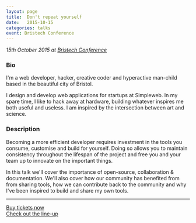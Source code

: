 ```yaml
---
layout: page
title:  Don't repeat yourself
date:   2015-10-15
categories: talks
event: Bristech Conference
---
```


<i>15th October 2015 at <a href="http://2015.briste.ch/">Bristech Conference</a></i>

<h3>Bio</h3>

<p>I'm a web developer, hacker, creative coder and hyperactive man-child based in the beautiful city of Bristol.</p>

<p>I design and develop web applications for startups at Simpleweb. In my spare time, I like to hack away at hardware, building whatever inspires me both useful and useless. I am inspired by the intersection between art and science.</p>


<h3>Description</h3>

<p>Becoming a more efficient developer requires investment in the tools you consume, customise and build for yourself. Doing so allows you to maintain consistency throughout the lifespan of the project and free you and your team up to innovate on the important things.</p>

<p>In this talk we'll cover the importance of open-source, collaboration & documentation. We'll also cover how our community has benefited from from sharing tools, how we can contribute back to the community and why I've been inspired to build and share my own tools.</p>

<hr>

<p>
  <a href="http://2015.briste.ch/">Buy tickets now</a>
  <br>
  <a href="http://2015.briste.ch/programme/">Check out the line-up</a>
</p>
